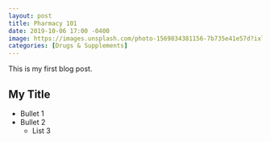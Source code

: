 ```yaml
---
layout: post
title: Pharmacy 101
date: 2019-10-06 17:00 -0400
image: https://images.unsplash.com/photo-1569834381156-7b735e41e57d?ixlib=rb-1.2.1&ixid=eyJhcHBfaWQiOjEyMDd9&auto=format&fit=crop&w=889&q=80
categories: [Drugs & Supplements]
---
```


This is my first blog post.

## My Title 
* Bullet 1
* Bullet 2
    * List 3
